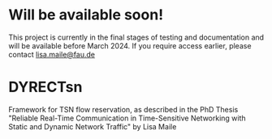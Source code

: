 # Will be available soon!

This project is currently in the final stages of testing and documentation and will be available before March 2024. If you require access earlier, please contact lisa.maile@fau.de

# DYRECTsn
Framework for TSN flow reservation, as described in the PhD Thesis "Reliable Real-Time Communication in Time-Sensitive Networking with Static and Dynamic Network Traffic" by Lisa Maile
